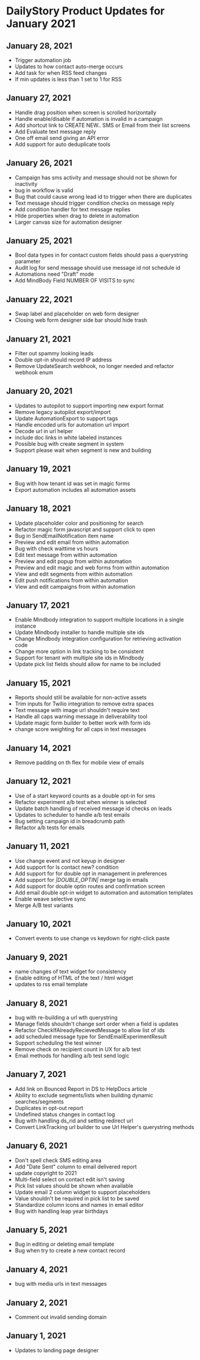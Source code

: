 # DailyStory Product Updates for January 2021
## January 28, 2021
* Trigger automation job
* Updates to how contact auto-merge occurs
* Add task for when RSS feed changes
* If min updates is less than 1 set to 1 for RSS

## January 27, 2021
* Handle drag position when screen is scrolled horizontally
* Handle enable/disable if automation is invalid in a campaign
* Add shortcut link to CREATE NEW.. SMS or Email from their list screens
* Add Evaluate text message reply
* One off email send giving an API error
* Add support for auto deduplicate tools

## January 26, 2021
* Campaign has sms activity and message should not be shown for inactivity
* bug in workflow is valid
* Bug that could cause wrong lead id to trigger when there are duplicates
* Text message should trigger condition checks on message reply
* Add condition handler for text message replies
* HIde properties when drag to delete in automation
* Larger canvas size for automation designer

## January 25, 2021
* Bool data types in for contact custom fields should pass a querystring parameter
* Audit log for send message should use message id not schedule id
* Automations need "Draft" mode
* Add MindBody Field NUMBER OF VISITS to sync

## January 22, 2021
* Swap label and placeholder on web form designer
* Closing web form designer side bar should hide trash

## January 21, 2021
* Filter out spammy looking leads
* Double opt-in should record IP address
* Remove UpdateSearch webhook, no longer needed and refactor webhook enum

## January 20, 2021
* Updates to autopilot to support importing new export format
* Remove legacy autopilot export/import
* Update AutomationExport to support tags
* Handle encoded urls for automation url import
* Decode url in url helper
* include doc links in white labeled instances
* Possible bug with create segment in system
* Support please wait when segment is new and building

## January 19, 2021
* Bug with how tenant id was set in magic forms
* Export automation includes all automation assets

## January 18, 2021
* Update placeholder color and positioning for search
* Refactor magic form javascript and support click to open
* Bug in SendEmailNotification item name
* Preview and edit email from within automation
* Bug with check waittime vs hours
* Edit text message from within automation
* Preview and edit popup from within automation
* Preview and edit magic and web forms from within automation
* View and edit segments from within automation
* Edit push notifications from within automation
* View and edit campaigns from within automation

## January 17, 2021
* Enable Mindbody integration to support multiple locations in a single instance
* Update Mindbody installer to handle multiple site ids
* Change Mindbody integration configuration for retrieving activation code
* Change more option in link tracking to be consistent
* Support for tenant with multiple site ids in Mindbody
* Update pick list fields should allow for name to be included

## January 15, 2021
* Reports should still be available for non-active assets
* Trim inputs for Twilio integration to remove extra spaces
* Text message with image url shouldn't require text
* Handle all caps warning message in deliverability tool
* Update magic form builder to better work with form ids
* change score weighting for all caps in text messages

## January 14, 2021
* Remove padding on th flex for mobile view of emails

## January 12, 2021
* Use of a start keyword counts as a double opt-in for sms
* Refactor experiment a/b test when winner is selected
* Update batch handling of received message id checks on leads
* Updates to scheduler to handle a/b test emails
* Bug setting campaign id in breadcrumb path
* Refactor a/b tests for emails

## January 11, 2021
* Use change event and not keyup in designer
* Add support for Is contact new? condition
* Add support for for double opt in management in preferences
* Add support for *|DOUBLE_OPTIN|* merge tag in emails
* Add support for double optin routes and confirmation screen
* Add email double opt-in widget to automation and automation templates
* Enable weave selective sync
* Merge A/B test variants

## January 10, 2021
* Convert events to use change vs keydown for right-click paste

## January 9, 2021
* name changes of text widget for consistency
* Enable editing of HTML of the text / html widget
* updates to rss email template

## January 8, 2021
* bug with re-building a url wth querystring
* Manage fields shouldn't change sort order when a field is updates
* Refactor CheckIfAlreadyRecievedMessage to allow list of ids
* add scheduled message type for SendEmailExperimentResult
* Support scheduling the test winner
* Remove check on recipient count in UX for a/b test
* Email methods for handling a/b test send logic

## January 7, 2021
* Add link on Bounced Report in DS to HelpDocs article
* Ability to exclude segments/lists when building dynamic searches/segments
* Duplicates in opt-out report
* Undefined status changes in contact log
* Bug with handling ds_rid and setting redirect url
* Convert LinkTracking url builder to use Url Helper's querystring methods

## January 6, 2021
* Don't spell check SMS editing area
* Add "Date Sent" column to email delivered report
* update copyright to 2021
* Multi-field select on contact edit isn't saving
* Pick list values should be shown when available
* Update email 2 column widget to support placeholders
* Value shouldn't be required in pick list to be saved
* Standardize column icons and names in email editor
* Bug with handling leap year birthdays

## January 5, 2021
* Bug in editing or deleting email template
* Bug when try to create a new contact record

## January 4, 2021
* bug with media urls in text messages

## January 2, 2021
* Comment out invalid sending domain

## January 1, 2021
* Updates to landing page designer
